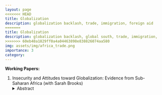 ```yaml
---
layout: page
<<<<<<< HEAD
title: Globalization
description: globalization backlash, trade, immigration, foreign aid
=======
title: Globalization
description: globalization backlash, global south, trade, immigration, foreign aid
>>>>>>> 60eb48a1829ff0a4a04463898e838826074aa580
img: assets/img/africa_trade.png
importance: 3
category: 
---
```



**Working Papers:**

1. Insecurity and Attitudes toward Globalization: Evidence from Sub-Saharan Africa (with Sarah Brooks)
   <details><summary>Abstract</summary>
   <p>Canonical trade models (Heckscher-Ohlin-Stolper Samuelson) predict that developing countries, rich in low-skilled labor, tend to favor free trade, a view largely confirmed by studies. However, most research on the globalization backlash focuses on advanced industrial nations, overlooking variations within the developing world. Our study addresses this by examining differences between middle-income emerging democracies and poorer developing nations, and by distinguishing between attitudes toward trade and migration. We argue that while developing nations broadly support trade liberalization, middle-income countries may experience discontent over migration, similar to advanced nations. Using a conjoint survey experiment in South Africa and Zimbabwe, we find that South African respondents, from a middle-income nation, express migration preferences akin to those in advanced industrial nations, while maintaining mixed views on trade. This research suggests a need for a more nuanced understanding of globalization, factoring in varying economic contexts and attitudes within developing nations.</p>
   </details>



